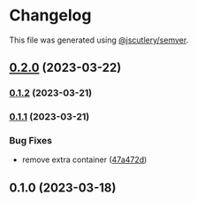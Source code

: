 # Changelog

This file was generated using [@jscutlery/semver](https://github.com/jscutlery/semver).

## [0.2.0](https://github.com/permafacts/ui-kit/compare/layout-0.1.2...layout-0.2.0) (2023-03-22)

### [0.1.2](https://github.com/permafacts/ui-kit/compare/layout-0.1.1...layout-0.1.2) (2023-03-21)

### [0.1.1](https://github.com/permafacts/ui-kit/compare/layout-0.1.0...layout-0.1.1) (2023-03-21)


### Bug Fixes

* remove extra container ([47a472d](https://github.com/permafacts/ui-kit/commit/47a472da6dfe5b9143dabeab0937eb309fd80bed))

## 0.1.0 (2023-03-18)
